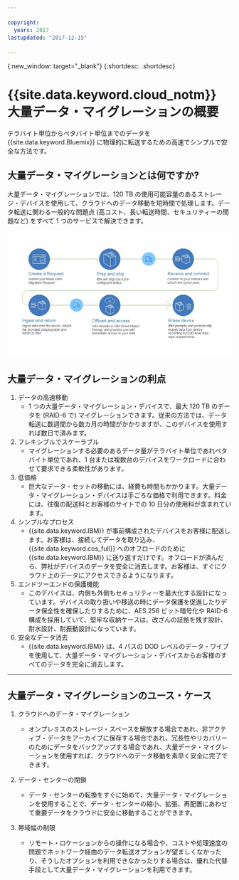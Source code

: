 ```yaml
---

copyright:
  years: 2017
lastupdated: "2017-12-15"

---
```

{:new_window: target="_blank"}
{:shortdesc: .shortdesc}

# {{site.data.keyword.cloud_notm}} 大量データ・マイグレーションの概要

テラバイト単位からペタバイト単位までのデータを {{site.data.keyword.Bluemix}} に物理的に転送するための高速でシンプルで安全な方法です。

## 大量データ・マイグレーションとは何ですか?

大量データ・マイグレーションでは、120 TB の使用可能容量のあるストレージ・デバイスを使用して、クラウドへのデータ移動を短時間で処理します。データ転送に関わる一般的な問題点 (高コスト、長い転送時間、セキュリティーの問題など) をすべて 1 つのサービスで解決できます。

![大量データ・マイグレーションのプロセス・フロー](/images/MDMSworkflow.jpg)

## 大量データ・マイグレーションの利点
1. データの高速移動
    - 1 つの大量データ・マイグレーション・デバイスで、最大 120 TB のデータを (RAID-6 で) マイグレーションできます。従来の方法では、データ転送に数週間から数カ月の時間がかかりますが、このデバイスを使用すれば数日で済みます。
2. フレキシブルでスケーラブル
    - マイグレーションする必要のあるデータ量がテラバイト単位であれペタバイト単位であれ、1 台または複数台のデバイスをワークロードに合わせて要求できる柔軟性があります。
3. 低価格
    - 巨大なデータ・セットの移動には、経費も時間もかかります。大量データ・マイグレーション・デバイスは手ごろな価格で利用できます。料金には、往復の配送料とお客様のサイトでの 10 日分の使用料が含まれています。 
4. シンプルなプロセス
    - {{site.data.keyword.IBM}} が事前構成されたデバイスをお客様に配送します。お客様は、接続してデータを取り込み、{{site.data.keyword.cos_full}} へのオフロードのために {{site.data.keyword.IBM}} に送り返すだけです。オフロードが済んだら、弊社がデバイスのデータを安全に消去します。お客様は、すぐにクラウド上のデータにアクセスできるようになります。
5. エンドツーエンドの保護機能
    - このデバイスは、内側も外側もセキュリティーを最大化する設計になっています。デバイスの取り扱いや移送の時にデータ保護を促進したりデータ保全性を確保したりするために、AES 256 ビット暗号化や RAID-6 構成を採用していて、堅牢な収納ケースは、改ざんの証拠を残す設計、耐水設計、耐振動設計になっています。
6. 安全なデータ消去
    - {{site.data.keyword.IBM}} は、4 パスの DOD レベルのデータ・ワイプを使用して、大量データ・マイグレーション・デバイスからお客様のすべてのデータを完全に消去します。
    
    
<hr>


## 大量データ・マイグレーションのユース・ケース
1. クラウドへのデータ・マイグレーション
    - オンプレミスのストレージ・スペースを解放する場合であれ、非アクティブ・データをアーカイブに保存する場合であれ、冗長性やリカバリーのためにデータをバックアップする場合であれ、大量データ・マイグレーションを使用すれば、クラウドへのデータ移動を素早く安全に完了できます。

2. データ・センターの閉鎖
    - データ・センターの転換をすぐに始めて、大量データ・マイグレーションを使用することで、データ・センターの縮小、拡張、再配置にあわせて重要データをクラウドに安全に移動することができます。

3. 帯域幅の制限
    - リモート・ロケーションからの操作になる場合や、コストや処理速度の問題でネットワーク経由のデータ転送オプションが望ましくなかったり、そうしたオプションを利用できなかったりする場合は、優れた代替手段として大量データ・マイグレーションを利用できます。
